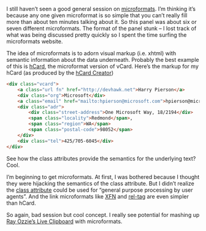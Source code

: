 I still haven’t seen a good general session on
[microformats](http://microformats.org/). I’m thinking it’s because any
one given microformat is so simple that you can’t really fill more than
about ten minutes talking about it. So this panel was about six or seven
different microformats. The format of the panel stunk – I lost track of
what was being discussed pretty quickly so I spent the time surfing the
microformats website.

The idea of microformats is to adorn visual markup (i.e. xhtml) with
semantic information about the data underneath. Probably the best
example of this is [hCard](http://microformats.org/wiki/hcard), the
microformat version of vCard. Here’s the markup for my hCard (as produced by the [hCard
Creator](http://microformats.org/code/hcard/creator))

``` html
<div class="vcard">
    <a class="url fn" href="http://devhawk.net">Harry Pierson</a>
    <div class="org">Microsoft</div>
    <a class="email" href="mailto:hpierson@microsoft.com">hpierson@microsoft.com</a>
    <div class="adr">
        <div class="street-address">One Microsoft Way, 18/2194</div>
        <span class="locality">Redmond</span>,
        <span class="region">WA</span>
        <span class="postal-code">98052</span>
    </div>
    <div class="tel">425/705-6045</div>
</div>
```

See how the class attributes provide the semantics for the underlying
text? Cool.

I’m beginning to get microformats. At first, I was bothered because I
thought they were hijacking the semantics of the class attribute. But I
didn’t realize the [class
attribute](http://www.w3.org/TR/html4/struct/global.html#adef-class)
could be used for “general purpose processing by user agents”. And the
link microformats like [XFN](http://gmpg.org/xfn/) and
[rel-tag](http://www.microformats.com/wiki/rel-tag) are even simpler
than hCard.

So again, bad session but cool concept. I really see potential for
mashing up [Ray Ozzie’s Live
Clipboard](http://devhawk.net/2006/03/07/ray-ozzie-on-simple-bridge-building/)
with microformats.
